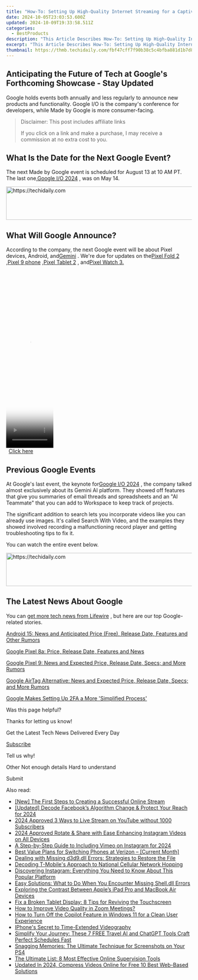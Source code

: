 ```yaml
---
title: "How-To: Setting Up High-Quality Internet Streaming for a Captivating At-Home Movie Theater"
date: 2024-10-05T23:03:53.600Z
updated: 2024-10-09T19:33:58.511Z
categories:
  - BestProducts
description: "This Article Describes How-To: Setting Up High-Quality Internet Streaming for a Captivating At-Home Movie Theater"
excerpt: "This Article Describes How-To: Setting Up High-Quality Internet Streaming for a Captivating At-Home Movie Theater"
thumbnail: https://thmb.techidaily.com/fbf47cff7f90b38c5c4bfba881d1b7d8a9950edbba1743d545a40ebc632bb6c9.jpg
---
```


## Anticipating the Future of Tech at Google's Forthcoming Showcase - Stay Updated
 Google holds events both annually and less regularly to announce new products and functionality. Google I/O is the company's conference for developers, while Made by Google is more consumer-facing.

>  Disclaimer: This post includes affiliate links
>
>  If you click on a link and make a purchase, I may receive a commission at no extra cost to you.
>

## What Is the Date for the Next Google Event?

 The next Made by Google event is scheduled for August 13 at 10 AM PT. The last one,[Google I/O 2024](https://www.lifewire.com/google-io-5097160) , was on May 14.

<!-- affiliate ads begin -->
<a href="https://ephamedtechinc.pxf.io/c/5597632/2130531/26400" target="_top" id="2130531">
  <img src="//a.impactradius-go.com/display-ad/26400-2130531" border="0" alt="https://techidaily.com" width="728" height="90"/>
</a>
<img height="0" width="0" src="https://ephamedtechinc.pxf.io/i/5597632/2130531/26400" style="position:absolute;visibility:hidden;" border="0" />
<!-- affiliate ads end -->

## What Will Google Announce?

 According to the company, the next Google event will be about Pixel devices, Android, and[Gemini](https://www.lifewire.com/what-is-google-bard-7151624) . We're due for updates on the[Pixel Fold 2](https://www.lifewire.com/google-pixel-fold-2-8625299) ,[Pixel 9 phone](https://www.lifewire.com/google-pixel-9-8630767) ,[Pixel Tablet 2](https://www.lifewire.com/google-pixel-tablet-2-8600572) , and[Pixel Watch 3.](https://www.lifewire.com/google-pixel-watch-3-8431024)

<!-- affiliate ads begin -->
<span id="1977023">
					<video width="128" height="480" style="cursor:pointer"
           poster="//a.impactradius-go.com/display-clicktoplayimage/1977023.png"
           onclick="if(!this.playClicked){this.play();this.setAttribute('controls',true);this.playClicked=true;}">
	   <source src="//a.impactradius-go.com/display-ad/22993-1977023">
	   <img src="//a.impactradius-go.com/display-clicktoplayimage/1977023.png" style="border: none; height: 100%; width: 100%; object-fit: contain">
	</video>
	<div style="width:80px;text-align:center"><a href="javascript:window.open(decodeURIComponent('https%3A%2F%2Fhomestyler.sjv.io%2Fc%2F5597632%2F1977023%2F22993'), '_blank');void(0);">Click here</a></div>
</span>
<img height="0" width="0" src="https://imp.pxf.io/i/5597632/1977023/22993" style="position:absolute;visibility:hidden;" border="0" />
<!-- affiliate ads end -->

## Previous Google Events

 At Google's last event, the keynote for[Google I/O 2024](https://www.lifewire.com/google-io-5097160) , the company talked almost exclusively about its Gemini AI platform. They showed off features that give you summaries of email threads and spreadsheets and an "AI Teammate" that you can add to Workspace to keep track of projects.

 The significant addition to search lets you incorporate videos like you can already use images. It's called Search With Video, and the examples they showed involved recording a malfunctioning record player and getting troubleshooting tips to fix it.

 You can watch the entire event below.

<!-- affiliate ads begin -->
<a href="https://appsumo.8odi.net/c/5597632/2082527/7443" target="_top" id="2082527">
  <img src="//a.impactradius-go.com/display-ad/7443-2082527" border="0" alt="https://techidaily.com" width="728" height="90"/>
</a>
<img height="0" width="0" src="https://appsumo.8odi.net/i/5597632/2082527/7443" style="position:absolute;visibility:hidden;" border="0" />
<!-- affiliate ads end -->

## The Latest News About Google

 You can [get more tech news from Lifewire](https://www.lifewire.com/news-4795879) , but here are our top Google-related stories.

[Android 15: News and Anticipated Price (Free), Release Date, Features and Other Rumors](https://www.lifewire.com/android-15-7547471)

[Google Pixel 8a: Price, Release Date, Features and News](https://www.lifewire.com/google-pixel-8a-8613233)

[Google Pixel 9: News and Expected Price, Release Date, Specs; and More Rumors](https://www.lifewire.com/google-pixel-9-8630767)

[Google AirTag Alternative: News and Expected Price, Release Date, Specs; and More Rumors](https://www.lifewire.com/google-airtag-news-and-rumors-7371492)

[Google Makes Setting Up 2FA a More 'Simplified Process'](https://www.lifewire.com/google-simplified-setting-up-2fa-8644128)

Was this page helpful?

Thanks for letting us know!

 Get the Latest Tech News Delivered Every Day

[Subscribe](https://www.lifewire.com/#)

Tell us why!

 Other  Not enough details  Hard to understand

 Submit

<ins class="adsbygoogle"
     style="display:block"
     data-ad-format="autorelaxed"
     data-ad-client="ca-pub-7571918770474297"
     data-ad-slot="1223367746"></ins>

<ins class="adsbygoogle"
     style="display:block"
     data-ad-client="ca-pub-7571918770474297"
     data-ad-slot="8358498916"
     data-ad-format="auto"
     data-full-width-responsive="true"></ins>

<span class="atpl-alsoreadstyle">Also read:</span>
<div><ul>
<li><a href="https://some-guidance.techidaily.com/new-the-first-steps-to-creating-a-successful-online-stream/"><u>[New] The First Steps to Creating a Successful Online Stream</u></a></li>
<li><a href="https://facebook-video-content.techidaily.com/updated-decode-facebooks-algorithm-change-and-protect-your-reach-for-2024/"><u>[Updated] Decode Facebook’s Algorithm Change & Protect Your Reach for 2024</u></a></li>
<li><a href="https://extra-guidance.techidaily.com/2024-approved-3-ways-to-live-stream-on-youtube-without-1000-subscribers/"><u>2024 Approved 3 Ways to Live Stream on YouTube without 1000 Subscribers</u></a></li>
<li><a href="https://instagram-video-files.techidaily.com/2024-approved-rotate-and-share-with-ease-enhancing-instagram-videos-on-all-devices/"><u>2024 Approved Rotate & Share with Ease Enhancing Instagram Videos on All Devices</u></a></li>
<li><a href="https://instagram-video-files.techidaily.com/a-step-by-step-guide-to-including-vimeo-on-instagram-for-2024/"><u>A Step-by-Step Guide to Including Vimeo on Instagram for 2024</u></a></li>
<li><a href="https://techtrends.techidaily.com/best-value-plans-for-switching-phones-at-verizon-current-month/"><u>Best Value Plans for Switching Phones at Verizon – [Current Month]</u></a></li>
<li><a href="https://techtrends.techidaily.com/dealing-with-missing-d3d9dll-errors-strategies-to-restore-the-file/"><u>Dealing with Missing d3d9.dll Errors: Strategies to Restore the File</u></a></li>
<li><a href="https://techtrends.techidaily.com/decoding-t-mobiles-approach-to-national-cellular-network-hopping/"><u>Decoding T-Mobile's Approach to National Cellular Network Hopping</u></a></li>
<li><a href="https://techtrends.techidaily.com/discovering-instagram-everything-you-need-to-know-about-this-popular-platform/"><u>Discovering Instagram: Everything You Need to Know About This Popular Platform</u></a></li>
<li><a href="https://techtrends.techidaily.com/easy-solutions-what-to-do-when-you-encounter-missing-shelldll-errors/"><u>Easy Solutions: What to Do When You Encounter Missing Shell.dll Errors</u></a></li>
<li><a href="https://techtrends.techidaily.com/exploring-the-contrast-between-apples-ipad-pro-and-macbook-air-devices/"><u>Exploring the Contrast Between Apple’s iPad Pro and MacBook Air Devices</u></a></li>
<li><a href="https://fox-that.techidaily.com/fix-a-broken-tablet-display-8-tips-for-reviving-the-touchscreen/"><u>Fix a Broken Tablet Display: 8 Tips for Reviving the Touchscreen</u></a></li>
<li><a href="https://extra-information.techidaily.com/how-to-improve-video-quality-in-zoom-meetings/"><u>How to Improve Video Quality in Zoom Meetings?</u></a></li>
<li><a href="https://techtrends.techidaily.com/how-to-turn-off-the-copilot-feature-in-windows-11-for-a-clean-user-experience/"><u>How to Turn Off the Copilot Feature in Windows 11 for a Clean User Experience</u></a></li>
<li><a href="https://visual-screen-recording.techidaily.com/iphones-secret-to-time-extended-videography/"><u>IPhone's Secret to Time-Extended Videography</u></a></li>
<li><a href="https://tech-hub.techidaily.com/simplify-your-journey-these-7-free-travel-ai-and-chatgpt-tools-craft-perfect-schedules-fast/"><u>Simplify Your Journey: These 7 FREE Travel AI and ChatGPT Tools Craft Perfect Schedules Fast</u></a></li>
<li><a href="https://techtrends.techidaily.com/snagging-memories-the-ultimate-technique-for-screenshots-on-your-ps4/"><u>Snagging Memories: The Ultimate Technique for Screenshots on Your PS4</u></a></li>
<li><a href="https://techtrends.techidaily.com/the-ultimate-list-8-most-effective-online-supervision-tools/"><u>The Ultimate List: 8 Most Effective Online Supervision Tools</u></a></li>
<li><a href="https://smart-video-creator.techidaily.com/updated-in-2024-compress-videos-online-for-free-10-best-web-based-solutions/"><u>Updated In 2024, Compress Videos Online for Free 10 Best Web-Based Solutions</u></a></li>
</ul></div>

